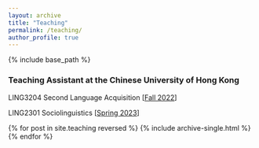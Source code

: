 ```yaml
---
layout: archive
title: "Teaching"
permalink: /teaching/
author_profile: true
---
```


{% include base_path %}

### Teaching Assistant at the Chinese University of Hong Kong

LING3204 Second Language Acquisition \[[Fall 2022](https://lukeyigechen.github.io/teaching/ling3204/fa22)\]

LING2301 Sociolinguistics \[[Spring 2023](https://lukeyigechen.github.io/teaching/ling2301/sp23)\]
<!--
## Fall 2022

Information and materials for the upcoming term will be posted soon. 
-->

{% for post in site.teaching reversed %}
  {% include archive-single.html %}
{% endfor %}

